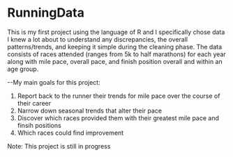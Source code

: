 # RunningData
 This is my first project using the language of R and I specifically chose data I knew a lot about to understand any discrepancies, the overall patterns/trends, and keeping it simple during the cleaning phase. The data consists of races attended (ranges from 5k to half marathons) for each year along with mile pace, overall pace, and finish position overall and within an age group.
 
 
--My main goals for this project:
1) Report back to the runner their trends for mile pace over the course of their career
2) Narrow down seasonal trends that alter their pace
3) Discover which races provided them with their greatest mile pace and finsih positions
4) Which races could find improvement


Note: This project is still in progress
